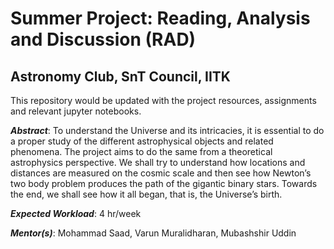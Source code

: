 # Summer Project: Reading, Analysis and Discussion (RAD)
## Astronomy Club, SnT Council, IITK

This repository would be updated with the project resources, assignments and relevant jupyter notebooks.


*__Abstract__*: To understand the Universe and its intricacies, it is essential to do a proper study of the different astrophysical  objects and related phenomena. The project aims to do the same from a theoretical astrophysics perspective. We shall try to understand how locations and distances are measured on the cosmic scale and then see how Newton’s two body problem produces the path of the gigantic binary stars. Towards the end, we shall see how it all began, that is, the Universe’s birth.

*__Expected Workload__*: 4 hr/week

*__Mentor(s)__*: Mohammad Saad, Varun Muralidharan, Mubashshir Uddin
